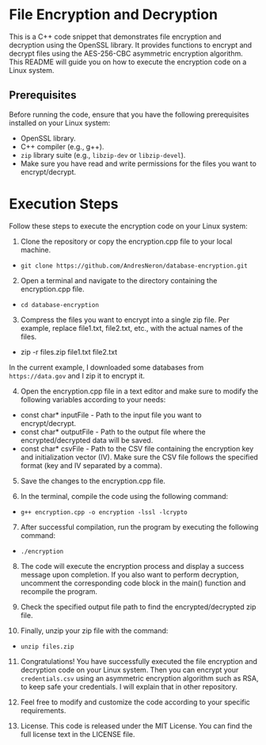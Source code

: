 # File Encryption and Decryption

This is a C++ code snippet that demonstrates file encryption and decryption using the OpenSSL library. It provides functions to encrypt 
and decrypt files using the AES-256-CBC asymmetric encryption algorithm. This README will guide you on how to execute the encryption code on a Linux system.

## Prerequisites

Before running the code, ensure that you have the following prerequisites installed on your Linux system:

- OpenSSL library.
- C++ compiler (e.g., g++).
- `zip` library suite (e.g., `libzip-dev` or `libzip-devel`).
- Make sure you have read and write permissions for the files you want to encrypt/decrypt.

# Execution Steps

Follow these steps to execute the encryption code on your Linux system:

1. Clone the repository or copy the encryption.cpp file to your local machine.

- `git clone https://github.com/AndresNeron/database-encryption.git`

2. Open a terminal and navigate to the directory containing the encryption.cpp file.

- `cd database-encryption`

3. Compress the files you want to encrypt into a single zip file. Per example, replace file1.txt, file2.txt, etc., with the actual names of the files.

- zip -r files.zip file1.txt file2.txt

In the current example, I downloaded some databases from `https://data.gov` and I zip it to encrypt it.

4. Open the encryption.cpp file in a text editor and make sure to modify the following variables according to your needs:

- const char* inputFile - Path to the input file you want to encrypt/decrypt.
- const char* outputFile - Path to the output file where the encrypted/decrypted data will be saved.
- const char* csvFile - Path to the CSV file containing the encryption key and initialization vector (IV). Make sure the CSV file follows the specified 
format (key and IV separated by a comma).

5. Save the changes to the encryption.cpp file.

6. In the terminal, compile the code using the following command:

- `g++ encryption.cpp -o encryption -lssl -lcrypto`

7. After successful compilation, run the program by executing the following command:

- `./encryption`

8. The code will execute the encryption process and display a success message upon completion. If you also want to perform decryption, 
uncomment the corresponding code block in the main() function and recompile the program.

9. Check the specified output file path to find the encrypted/decrypted zip file.

10. Finally, unzip your zip file with the command:

- `unzip files.zip`

11. Congratulations! You have successfully executed the file encryption and decryption code on your Linux system. Then you can encrypt 
your `credentials.csv` using an asymmetric encryption algorithm such as RSA, to keep safe your credentials. I will explain that in other repository.

12. Feel free to modify and customize the code according to your specific requirements.

13. License. This code is released under the MIT License. You can find the full license text in the LICENSE file.
